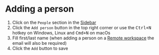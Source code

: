 # Adding a person

1. Click on the `People` section in the [Sidebar](../general/sidebar.md)
2. Click the `Add person` button in the top right corner or use the <kbd>Ctrl+N</kbd> hotkey on Windows, Linux and <kbd>Cmd+N</kbd> on macOs
3. Fill first/last name (when adding a person on a [Remote workspace](../workspaces/what-is-a-workspace.md) the email will also be required)
4. Click the `Add` button to save

<img :src="$withBase('/assets/img/people/people-add-person.png')">